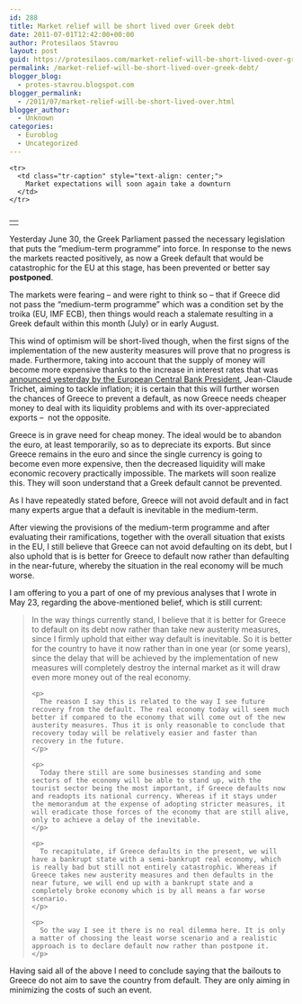 ```yaml
---
id: 288
title: Market relief will be short lived over Greek debt
date: 2011-07-01T12:42:00+00:00
author: Protesilaos Stavrou
layout: post
guid: https://protesilaos.com/market-relief-will-be-short-lived-over-greek-debt/
permalink: /market-relief-will-be-short-lived-over-greek-debt/
blogger_blog:
  - protes-stavrou.blogspot.com
blogger_permalink:
  - /2011/07/market-relief-will-be-short-lived-over.html
blogger_author:
  - Unknown
categories:
  - Euroblog
  - Uncategorized
---
```

<div dir="ltr" style="text-align: left;" trbidi="on">
  <table cellpadding="0" cellspacing="0" class="tr-caption-container" style="float: right; margin-left: 1em; text-align: right;">
    <tr>
      <td style="text-align: center;">
      </td>
    </tr>
    
    <tr>
      <td class="tr-caption" style="text-align: center;">
        Market expectations will soon again take a downturn
      </td>
    </tr>
  </table>
  
  <p>
    Yesterday June 30, the Greek Parliament passed the necessary legislation that puts the &#8220;medium-term programme&#8221; into force. In response to the news the markets reacted positively, as now a Greek default that would be catastrophic for the EU at this stage, has been prevented or better say<b> postponed</b>.
  </p>
  
  <p>
    The markets were fearing &#8211; and were right to think so &#8211; that if Greece did not pass the &#8220;medium-term programme&#8221; which was a condition set by the troika (EU, IMF ECB), then things would reach a stalemate resulting in a Greek default within this month (July) or in early August.
  </p>
  
  <p>
    This wind of optimism will be short-lived though, when the first signs of the implementation of the new austerity measures will prove that no progress is made. Furthermore, taking into account that the supply of money will become more expensive thanks to the increase in interest rates that was <a href="http://www.ecb.int/press/key/date/2011/html/sp110630.en.html">announced yesterday by the European Central Bank President</a>, Jean-Claude Trichet, aiming to tackle inflation; it is certain that this will further worsen the chances of Greece to prevent a default, as now Greece needs cheaper money to deal with its liquidity problems and with its over-appreciated exports &#8211;&nbsp; not the opposite.
  </p>
  
  <p>
    Greece is in grave need for cheap money. The ideal would be to abandon the euro, at least temporarily, so as to depreciate its exports. But since Greece remains in the euro and since the single currency is going to become even more expensive, then the decreased liquidity will make economic recovery practically impossible. The markets will soon realize this. They will soon understand that a Greek default cannot be prevented.
  </p>
  
  <p>
    As I have repeatedly stated before, Greece will not avoid default and in fact many experts argue that a default is inevitable in the medium-term.
  </p>
  
  <p>
    After viewing the provisions of the medium-term programme and after evaluating their ramifications, together with the overall situation that exists in the EU, I still believe that Greece can not avoid defaulting on its debt, but I also uphold that is is better for Greece to default now rather than defaulting in the near-future, whereby the situation in the real economy will be much worse.
  </p>
  
  <p>
    I am offering to you a part of one of my previous analyses that I wrote in May 23, regarding the above-mentioned belief, which is still current:
  </p>
  
  <blockquote>
    <p>
      In the way things currently stand, I believe that it is better for Greece to default on its debt now rather than take new austerity measures, since I firmly uphold that either way default is inevitable. So it is better for the country to have it now rather than in one year (or some years), since the delay that will be achieved by the implementation of new measures will completely destroy the internal market as it will draw even more money out of the real economy.
    </p>
    
    <p>
      The reason I say this is related to the way I see future recovery from the default. The real economy today will seem much better if compared to the economy that will come out of the new austerity measures. Thus it is only reasonable to conclude that recovery today will be relatively easier and faster than recovery in the future.
    </p>
    
    <p>
      Today there still are some businesses standing and some sectors of the economy will be able to stand up, with the tourist sector being the most important, if Greece defaults now and readopts its national currency. Whereas if it stays under the memorandum at the expense of adopting stricter measures, it will eradicate those forces of the economy that are still alive, only to achieve a delay of the inevitable.
    </p>
    
    <p>
      To recapitulate, if Greece defaults in the present, we will have a bankrupt state with a semi-bankrupt real economy, which is really bad but still not entirely catastrophic. Whereas if Greece takes new austerity measures and then defaults in the near future, we will end up with a bankrupt state and a completely broke economy which is by all means a far worse scenario.
    </p>
    
    <p>
      So the way I see it there is no real dilemma here. It is only a matter of choosing the least worse scenario and a realistic approach is to declare default now rather than postpone it.
    </p>
  </blockquote>
  
  <p>
    Having said all of the above I need to conclude saying that the bailouts to Greece do not aim to save the country from default. They are only aiming in minimizing the costs of such an event.
  </p>
</div>